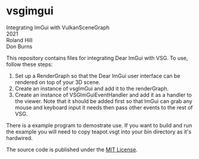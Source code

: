 # vsgimgui
Integrating ImGui with VulkanSceneGraph  
2021  
Roland Hill  
Don Burns  

This repository contains files for integrating Dear ImGui with VSG. To use, follow these steps:

1. Set up a RenderGraph so that the Dear ImGui user interface can be rendered on top of your 3D scene.  
1. Create an instance of vsgImGui and add it to the renderGraph.  
1. Create an instance of VSGImGuiEventHandler and add it as a handler to the viewer. Note that it should be added first so that ImGui can grab any mouse and keyboard input it needs then pass other events to the rest of VSG.

There is a example program to demostrate use. If you want to build and run the example you will need to copy teapot.vsgt into your bin directory as it's hardwired.

The source code is published under the [MIT License](LICENSE.md).

